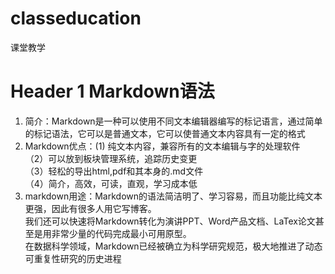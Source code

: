 # classeducation
课堂教学
# Header 1 Markdown语法  
1. 简介：Markdown是一种可以使用不同文本编辑器编写的标记语言，通过简单的标记语法，它可以是普通文本，它可以使普通文本内容具有一定的格式
2. Markdown优点：(1) 纯文本内容，兼容所有的文本编辑与字的处理软件  
  （2）可以放到板块管理系统，追踪历史变更  
  （3）轻松的导出html,pdf和其本身的.md文件  
  （4）简介，高效，可读，直观，学习成本低  
3. markdown用途：Markdown的语法简洁明了、学习容易，而且功能比纯文本更强，因此有很多人用它写博客。  
  我们还可以快速将Markdown转化为演讲PPT、Word产品文档、LaTex论文甚至是用非常少量的代码完成最小可用原型。  
  在数据科学领域，Markdown已经被确立为科学研究规范，极大地推进了动态可重复性研究的历史进程
